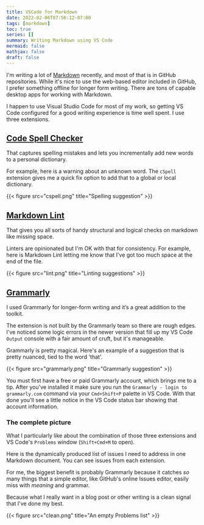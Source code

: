```yaml
---
title: VSCode for Markdown
date: 2022-02-06T07:56:12-07:00
tags: [markdown]
toc: true
series: []
summary: Writing Markdown using VS Code
mermaid: false
mathjax: false
draft: false
---
```


I'm writing a lot of [Markdown](https://www.markdownguide.org/) recently, and most of that is in GitHub repositories.
While it's nice to use the web-based editor included in GitHub, I prefer something offline for longer form writing.
There are tons of capable desktop apps for working with Markdown.

I happen to use Visual Studio Code for most of my work, so getting VS Code configured for a good writing experience is time well spent.
I use three extensions.

## [Code Spell Checker](https://marketplace.visualstudio.com/items?itemName=streetsidesoftware.code-spell-checker)

That captures spelling mistakes and lets you incrementally add new words to a personal dictionary.

For example, here is a warning about an unknown word.
The `cSpell` extension gives me a quick fix option to add that to a global or local dictionary.

{{< figure src="cspell.png" title="Spelling suggestion" >}}

## [Markdown Lint](https://marketplace.visualstudio.com/items?itemName=DavidAnson.vscode-markdownlint)

That gives you all sorts of handy structural and logical checks on markdown like missing space.

Linters are opinionated but I'm OK with that for consistency.
For example, here is Markdown Lint letting me know that I've got too much space at the end of the file.

{{< figure src="lint.png" title="Linting suggestions" >}}

## [Grammarly](https://marketplace.visualstudio.com/items?itemName=znck.grammarly)

I used Grammarly for longer-form writing and it’s a great addition to the toolkit.

The extension is not built by the Grammarly team so there are rough edges.
I've noticed some logic errors in the newer version that fill up my VS Code `Output` console with a fair amount of cruft, but it's manageable.

Grammarly is pretty magical.
Here's an example of a suggestion that is pretty nuanced, tied to the word 'that'.

{{< figure src="grammarly.png" title="Grammarly suggestion" >}}

You must first have a free or paid Grammarly account, which brings me to a tip.
After you've installed it make sure you run the `Grammarly - login to grammarly.com` command via your `Cmd+Shift+P` palette in VS Code.
With that done you'll see a little notice in the VS Code status bar showing that account information.

### The complete picture

What I particularly like about the combination of those three extensions and VS Code's `Problems` window (`Shift+Cmd+M` to open).

Here is the dynamically produced list of issues I need to address in one Markdown document.
You can see issues from each extension.

For me, the biggest benefit is probably Grammarly because it catches _so_ many things that a simple editor, like GitHub's online Issues editor, easily miss with _meaning_ and grammar.

Because what I really want in a blog post or other writing is a clean signal that I've done my best.

{{< figure src="clean.png" title="An empty Problems list" >}}

